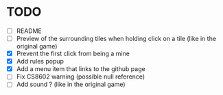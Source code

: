 
# TODO
- [ ] README
- [ ] Preview of the surrounding tiles when holding click on a tile (like in the original game)
- [x] Prevent the first click from being a mine
- [x] Add rules popup
- [x] Add a menu item that links to the github page
- [ ] Fix CS8602 warning (possible null reference)
- [ ] Add sound ? (like in the original game)